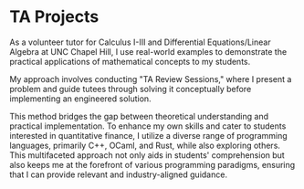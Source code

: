 # TA Projects
As a volunteer tutor for Calculus I-III and Differential Equations/Linear Algebra at UNC Chapel Hill, I use real-world examples to demonstrate the practical applications of mathematical concepts to my students.

My approach involves conducting "TA Review Sessions," where I present a problem and guide tutees through solving it conceptually before implementing an engineered solution.

This method bridges the gap between theoretical understanding and practical implementation. To enhance my own skills and cater to students interested in quantitative finance, I utilize a diverse range of programming languages, primarily C++, OCaml, and Rust, while also exploring others. This multifaceted approach not only aids in students' comprehension but also keeps me at the forefront of various programming paradigms, ensuring that I can provide relevant and industry-aligned guidance. 
